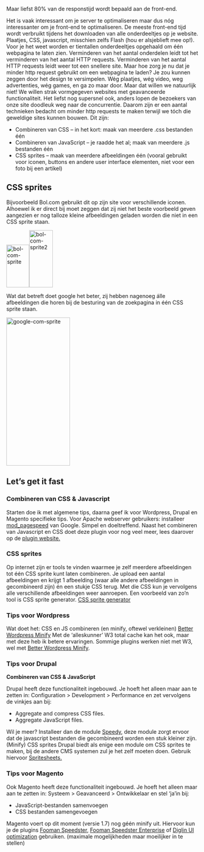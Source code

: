 <p class="lead">Maar liefst 80% van de responstijd wordt bepaald aan de front-end.</p>
Het is vaak interessant om je server te optimaliseren maar dus nóg interessanter om je front-end te optimaliseren. De meeste front-end tijd wordt verbruikt tijdens het downloaden van alle onderdeeltjes op je website. Plaatjes, CSS, javascript, misschien zelfs Flash (hou er alsjeblieft mee op!). Voor je het weet worden er tientallen onderdeeltjes opgehaald om één webpagina te laten zien. Verminderen van het aantal onderdelen leidt tot het verminderen van het aantal HTTP requests. Verminderen van het aantal HTTP requests leidt weer tot een snellere site. Maar hoe zorg je nu dat je minder http request gebruikt om een webpagina te laden? Je zou kunnen zeggen door het design te versimpelen. Wég plaatjes, wég video, weg advertenties, wég games, en ga zo maar door. Maar dat willen we natuurlijk niet! We willen strak vormgegeven websites met geavanceerde functionaliteit. Het liefst nog supersnel ook, anders lopen de bezoekers van onze site doodleuk weg naar de concurrentie. Daarom zijn er een aantal technieken bedacht om minder http requests te maken terwijl we tóch die geweldige sites kunnen bouwen. Dit zijn:
<ul>
	<li class="p1">Combineren van CSS – in het kort: maak van meerdere .css bestanden één</li>
	<li class="p1">Combineren van JavaScript – je raadde het al; maak van meerdere .js bestanden één</li>
	<li class="p1">CSS sprites – maak van meerdere afbeeldingen één (vooral gebruikt voor iconen, buttons en andere user interface elementen, niet voor een foto bij een artikel)</li>
</ul>
<h2>CSS sprites</h2>
Bijvoorbeeld Bol.com gebruikt dit op zijn site voor verschillende iconen. Alhoewel ik er direct bij moet zeggen dat zij niet het beste voorbeeld geven aangezien er nog talloze kleine afbeeldingen geladen worden die niet in een CSS sprite staan.

<a href="http://joostvanderlaan.nl/wp-content/uploads/2013/07/bol-com-sprite.png"><img src="http://joostvanderlaan.nl/wp-content/uploads/2013/07/bol-com-sprite.png" alt="bol-com-sprite" width="60" height="112" class="alignnone size-full wp-image-115" /></a><a href="http://joostvanderlaan.nl/wp-content/uploads/2013/07/bol-com-sprite2.png"><img src="http://joostvanderlaan.nl/wp-content/uploads/2013/07/bol-com-sprite2.png" alt="bol-com-sprite2" width="62" height="150" class="alignnone size-full wp-image-116" /></a>

Wat dat betreft doet google het beter, zij hebben nagenoeg álle afbeeldingen die horen bij de besturing van de zoekpagina in één CSS sprite staan.

<a href="http://joostvanderlaan.nl/wp-content/uploads/2013/07/google-com-sprite.png"><img src="http://joostvanderlaan.nl/wp-content/uploads/2013/07/google-com-sprite.png" alt="google-com-sprite" width="167" height="389" class="alignnone size-full wp-image-117" /></a>
<h2>Let’s get it fast</h2>
<h3>Combineren van CSS &amp; Javascript</h3>
Starten doe ik met algemene tips, daarna geef ik voor Wordpress, Drupal en Magento specifieke tips. Voor Apache webserver gebruikers: installeer <a href="https://developers.google.com/speed/pagespeed/mod">mod_pagespeed</a> van Google. Simpel en doeltreffend. Naast het combineren van Javascript en CSS doet deze plugin voor nog veel meer, lees daarover op de <a href="https://developers.google.com/speed/pagespeed/mod">plugin website.</a>
<h3>CSS sprites</h3>
Op internet zijn er tools te vinden waarmee je zelf meerdere afbeeldingen tot één CSS sprite kunt laten combineren. Je upload een aantal afbeeldingen en krijgt 1 afbeelding (waar alle andere afbeeldingen in gecombineerd zijn) én een stukje CSS terug. Met die CSS kun je vervolgens alle verschillende afbeeldingen weer aanroepen. Een voorbeeld van zo’n tool is CSS sprite generator. <a href="http://spritegen.website-performance.org/">CSS sprite generator</a>
<h3>Tips voor Wordpress</h3>
Wat doet het: CSS en JS combineren (en minify, oftewel verkleinen) <a href="http://wordpress.org/extend/plugins/bwp-minify/">Better Wordpress Minify</a> Met de ‘alleskunner’ W3 total cache kan het ook, maar met deze heb ik betere ervaringen. Sommige plugins werken niet met W3, wel met <a href="http://wordpress.org/extend/plugins/bwp-minify/">Better Wordpress Minify</a>.
<h3>Tips voor Drupal</h3>
<strong>Combineren van CSS &amp; JavaScript</strong>

Drupal heeft deze functionaliteit ingebouwd. Je hoeft het alleen maar aan te zetten in: Configuration &gt; Development &gt; Performance en zet vervolgens de vinkjes aan bij:
<ul>
	<li>Aggregate and compress CSS files.</li>
	<li>Aggregate JavaScript files.</li>
</ul>
Wil je meer? Installeer dan de module <a href="http://drupal.org/project/speedy">Speedy</a>, deze module zorgt ervoor dat de javascript bestanden die gecombineerd worden een stuk kleiner zijn. (Minify) CSS sprites Drupal biedt als enige een module om CSS sprites te maken, bij de andere CMS systemen zul je het zelf moeten doen. Gebruik hiervoor <a href="http://drupal.org/project/spritesheets">Spritesheets.</a>
<h3>Tips voor Magento</h3>
Ook Magento heeft deze functionaliteit ingebouwd. Je hoeft het alleen maar aan te zetten in: Systeem &gt; Geavanceerd &gt; Ontwikkelaar en stel ‘ja’in bij:
<ul>
	<li>JavaScript-bestanden samenvoegen</li>
	<li>CSS bestanden samengevoegen</li>
</ul>
Magento voert op dit moment (versie 1.7) nog géén minify uit. Hiervoor kun je de plugins <a href="http://www.magentocommerce.com/magento-connect/fooman-speedster.html">Fooman Speedster</a>, <a href="http://www.magentocommerce.com/magento-connect/fooman-speedster-enterprise-5817.html">Fooman Speedster Enterprise</a> of <a href="http://www.magentocommerce.com/magento-connect/js-css-compression-and-minify-user-interface-optimization.html">Diglin UI optimization</a> gebruiken. (maximale mogelijkheden maar moeilijker in te stellen)